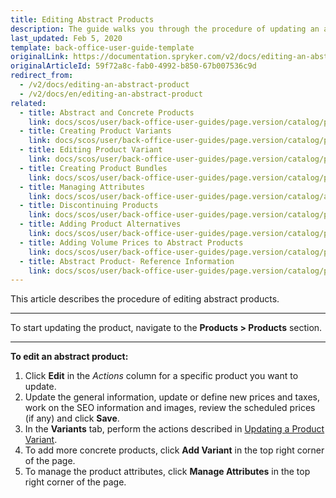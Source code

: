 ```yaml
---
title: Editing Abstract Products
description: The guide walks you through the procedure of updating an abstract product in the Back Office.
last_updated: Feb 5, 2020
template: back-office-user-guide-template
originalLink: https://documentation.spryker.com/v2/docs/editing-an-abstract-product
originalArticleId: 59f72a8c-fab0-4992-b850-67b007536c9d
redirect_from:
  - /v2/docs/editing-an-abstract-product
  - /v2/docs/en/editing-an-abstract-product
related:
  - title: Abstract and Concrete Products
    link: docs/scos/user/back-office-user-guides/page.version/catalog/products/abstract-and-concrete-products.html
  - title: Creating Product Variants
    link: docs/scos/user/back-office-user-guides/page.version/catalog/products/manage-concrete-products/creating-product-variants.html
  - title: Editing Product Variant
    link: docs/scos/user/back-office-user-guides/page.version/catalog/products/manage-concrete-products/editing-product-variant.html
  - title: Creating Product Bundles
    link: docs/scos/user/back-office-user-guides/page.version/catalog/products/manage-abstract-products/creating-product-bundles.html
  - title: Managing Attributes
    link: docs/scos/user/back-office-user-guides/page.version/catalog/attributes/managing-product-attributes.html
  - title: Discontinuing Products
    link: docs/scos/user/back-office-user-guides/page.version/catalog/products/manage-concrete-products/discontinuing-products.html
  - title: Adding Product Alternatives
    link: docs/scos/user/back-office-user-guides/page.version/catalog/products/manage-concrete-products/adding-product-alternatives.html
  - title: Adding Volume Prices to Abstract Products
    link: docs/scos/user/back-office-user-guides/page.version/catalog/products/manage-abstract-products/adding-volume-prices-to-abstract-products.html
  - title: Abstract Product- Reference Information
    link: docs/scos/user/back-office-user-guides/page.version/catalog/products/references/abstract-product-reference-information.html
---
```


This article describes the procedure of editing abstract products.
***
To start updating the product, navigate to the **Products > Products** section.
***
**To edit an abstract product:**
1. Click **Edit** in the _Actions_ column for a specific product you want to update.
2. Update the general information, update or define new prices and taxes, work on the SEO information and images, review the scheduled prices (if any) and click **Save**.
3. In the **Variants** tab, perform the actions described in  [Updating a Product Variant](/docs/scos/user/back-office-user-guides/{{page.version}}/catalog/products/manage-concrete-products/editing-product-variants.html).
4. To add more concrete products, click **Add Variant** in the top right corner of the page.
5. To manage the product attributes, click **Manage Attributes** in the top right corner of the page.
